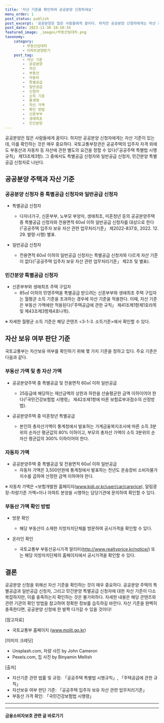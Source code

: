 ```yaml
---
title: '자산 기준을 확인하여 공공분양 신청하세요'
menu_order: 1
post_status: publish
post_excerpt: '공공분양은 많은 사람들에게 꿈이다. 하지만 공공분양 신청자에게는 자산 기준이 있는데, 이를 확인하는 것은 매우 중요하다. 국토교통부장관은 공공주택의 입주자 자격 외에도 부동산과 자동차 등 자산에 관한 별도의 요건을 정할 수 있다  공공주택 특별법 시행규칙  제13조제3항 . 그 중에서도 특별공급 신청자와 일반공급 신청자, 민간분양 특별공급 신청자로 나뉜다.'
post_date: 2023-11-30 10:10:34
featured_image: _images/부동산임대차.png
taxonomy:
    category:
        - 부동산임대차
        - 아파트분양받기
    post_tag:
        - 자산 기준
        -  공공분양
        -  자산
        -  부동산
        -  자동차
        -  특별공급
        -  일반공급
        -  신청자
        -  소득 기준
        -  통계청
        -  자산 가액
        -  확인 방법
        -  신혼부부
        -  생애최초
        -  민간분양
---
```



공공분양은 많은 사람들에게 꿈이다. 하지만 공공분양 신청자에게는 자산 기준이 있는데, 이를 확인하는 것은 매우 중요하다. 국토교통부장관은 공공주택의 입주자 자격 외에도 부동산과 자동차 등 자산에 관한 별도의 요건을 정할 수 있다(「공공주택 특별법 시행규칙」 제13조제3항). 그 중에서도 특별공급 신청자와 일반공급 신청자, 민간분양 특별공급 신청자로 나뉜다.

## 공공분양 주택과 자산 기준

### 공공분양 신청자 중 특별공급 신청자와 일반공급 신청자

- 특별공급 신청자
  - 다자녀가구, 신혼부부, 노부모 부양자, 생애최초, 미혼청년 등의 공공분양주택 중 특별공급 신청자와 전용면적 60㎡ 이하 일반공급 신청자를 대상으로 한다(「공공주택 입주자 보유 자산 관련 업무처리기준」 제2022-837호, 2022. 12. 29. 발령·시행) 별표.

- 일반공급 신청자
  - 전용면적 60㎡ 이하의 일반공급 신청자는 특별공급 신청자와 다르게 자산 기준이 없다(「공공주택 입주자 보유 자산 관련 업무처리기준」 제2조 및 별표).

### 민간분양 특별공급 신청자

- 신혼부부와 생애최초 주택 구입자
  - 85㎡ 이하의 민영주택을 특별공급 받으려는 신혼부부와 생애최초 주택 구입자는 월평균 소득 기준을 초과하는 경우에 자산 기준을 적용한다. 이때, 자산 기준은 부동산 가액에만 적용된다(「주택공급에 관한 규칙」 제41조제1항제1호라목 및 제43조제3항제4호나목).

※ 자세한 월평균 소득 기준은 해당 콘텐츠 <3-1-3. 소득기준>에서 확인할 수 있다.

## 자산 보유 여부 판단 기준

국토교통부는 자산보유 여부를 확인하기 위해 몇 가지 기준을 정하고 있다. 주요 기준은 다음과 같다.

### 부동산 가액 및 총 자산 가액

- 공공분양주택 중 특별공급 및 전용면적 60㎡ 이하 일반공급
  - 25등급에 해당하는 재산금액의 상한과 하한을 산술평균한 금액 이하이어야 한다(「국민건강보험법 시행령」 제42조제1항에 따른 보험료부과점수의 산정방법).

- 공공분양주택 중 미혼청년 특별공급
  - 본인의 총자산가액이 통계청에서 발표하는 가계금융복지조사에 따른 소득 3분위의 순자산 평균값의 80% 이하이고, 부모의 총자산 가액이 소득 3분위의 순자산 평균값의 300% 이하이어야 한다.

### 자동차 가액

- 공공분양주택 중 특별공급 및 전용면적 60㎡ 이하 일반공급
  - 자동차 가액은 3,500만원에 통계청에서 발표하는 전년도 운송장비 소비자물가지수를 곱하여 산정한 금액 이하여야 한다.

※ 자동차 가액은 <보험개발원 홈페이지(www.kidi.or.kr/user/car/carprice), 알림광장-차량기준 가액>이나 아파트 분양을 시행하는 담당기관에 문의하여 확인할 수 있다.

### 부동산 가액 확인 방법

- 방문 확인
  - 해당 부동산이 소재한 지방자치단체를 방문하여 공시가격을 확인할 수 있다.

- 온라인 확인
  - 국토교통부 부동산공시가격 알리미(http://www.realtyprice.kr/notice/) 또는 해당 지방자치단체의 홈페이지에서 공시가격을 확인할 수 있다.

## 결론

공공분양 신청을 위해선 자산 기준을 확인하는 것이 매우 중요하다. 공공분양 주택의 특별공급과 일반공급 신청자, 그리고 민간분양 특별공급 신청자에 대한 자산 기준이 다소 복잡하지만, 이를 충족하는지 확인하는 것은 불가피하다. 자세한 내용은 해당 콘텐츠와 관련 기관의 확인 방법을 참고하여 정확한 정보를 습득하길 바란다. 자산 기준을 완벽히 충족한다면, 공공분양 신청에 한 발짝 다가갈 수 있을 것이다!

[참고자료]
- 국토교통부 홈페이지 (www.molit.go.kr)

[이미지 크레딧]
- Unsplash.com, 차량 사진 by John Cameron
- Pexels.com, 집 사진 by Binyamin Mellish

[출처]
- 자산기준 관련 법률 및 규정: 「공공주택 특별법 시행규칙」, 「주택공급에 관한 규칙」
- 자산보유 여부 판단 기준: 「공공주택 입주자 보유 자산 관련 업무처리기준」
- 부동산 가격 확인: 「국민건강보험법 시행령」

---
<!-- wp:separator -->
<hr class="wp-block-separator has-alpha-channel-opacity"/>
<!-- /wp:separator -->

<!-- wp:group {"backgroundColor":"base","layout":{"type":"constrained"}} -->
<div class="wp-block-group has-base-background-color has-background"><!-- wp:paragraph {"align":"center","fontSize":"medium"} -->
<p class="has-text-align-center has-large-font-size"><strong>금융소비자보호 관련 글 바로가기</strong></p>
<!-- /wp:paragraph -->


<!-- wp:latest-posts
{"categories":[{"id":12706,"count":19,"description":"","link":"https://uknowlaw.com/category/%ea%b8%88%ec%9c%b5%ec%86%8c%eb%b9%84%ec%9e%90%eb%b3%b4%ed%98%b8/","name":"금융소비자보호","slug":"금융소비자보호","taxonomy":"category","parent":0,"meta":[],"_links":{"self":[{"href":"https://uknowlaw.com/wp-json/wp/v2/categories/12706"}],"collection":[{"href":"https://uknowlaw.com/wp-json/wp/v2/categories"}],"about":[{"href":"https://uknowlaw.com/wp-json/wp/v2/taxonomies/category"}],"wp:post_type":[{"href":"https://uknowlaw.com/wp-json/wp/v2/posts?categories=12706"}],"curies":[{"name":"wp","href":"https://api.w.org/{rel}","templated":true}]}}],"postsToShow":100,"excerptLength":28,"postLayout":"grid","columns":2,"featuredImageAlign":"left","featuredImageSizeSlug":"large","fontSize":"small"} /--></div>
<!-- /wp:group -->